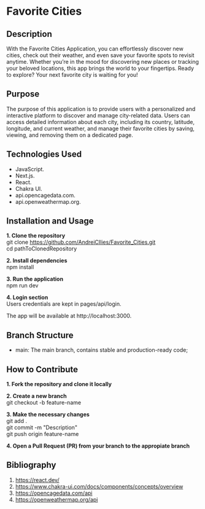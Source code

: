 # Favorite Cities

## Description

With the Favorite Cities Application, you can effortlessly discover new cities, check out their weather, and even save your favorite spots to revisit anytime. Whether you’re in the mood for discovering new places or tracking your beloved locations, this app brings the world to your fingertips. Ready to explore? Your next favorite city is waiting for you!

## Purpose

The purpose of this application is to provide users with a personalized and interactive platform to discover and manage city-related data. Users can access detailed information about each city, including its country, latitude, longitude, and current weather, and manage their favorite cities by saving, viewing, and removing them on a dedicated page.

## Technologies Used

* JavaScript.
* Next.js.
* React.
* Chakra UI.
* api.opencagedata.com.
* api.openweathermap.org.

## Installation and Usage

**1. Clone the repository**  
git clone https://github.com/AndreiCIlies/Favorite_Cities.git  
cd pathToClonedRepository

**2. Install dependencies**  
npm install

**3. Run the application**  
npm run dev

**4. Login section**  
Users credentials are kept in pages/api/login.

The app will be available at http://localhost:3000.

## Branch Structure

- main: The main branch, contains stable and production-ready code;

## How to Contribute

**1. Fork the repository and clone it locally**

**2. Create a new branch**  
git checkout -b feature-name

**3. Make the necessary changes**  
git add .  
git commit -m "Description"  
git push origin feature-name

**4. Open a Pull Request (PR) from your branch to the appropiate branch**

## Bibliography

1. https://react.dev/
2. https://www.chakra-ui.com/docs/components/concepts/overview
3. https://opencagedata.com/api
4. https://openweathermap.org/api
